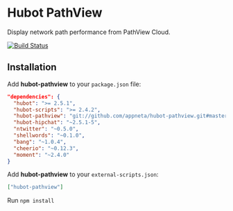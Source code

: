 # Hubot PathView

Display network path performance from PathView Cloud.

[![Build Status](https://travis-ci.org/hubot-scripts/hubot-example.png)](https://travis-ci.org/hubot-scripts/hubot-example)

## Installation

Add **hubot-pathview** to your `package.json` file:

```json
"dependencies": {
  "hubot": ">= 2.5.1",
  "hubot-scripts": ">= 2.4.2",
  "hubot-pathview": "git://github.com/appneta/hubot-pathview.git#master",
  "hubot-hipchat": "~2.5.1-5",
  "ntwitter": "~0.5.0",
  "shellwords": "~0.1.0",
  "bang": "~1.0.4",
  "cheerio": "~0.12.3",
  "moment": "~2.4.0"
}
```

Add **hubot-pathview** to your `external-scripts.json`:

```json
["hubot-pathview"]
```

Run `npm install`

